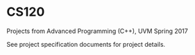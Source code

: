 # CS120

Projects from Advanced Programming (C++), UVM Spring 2017


See project specification documents for project details.